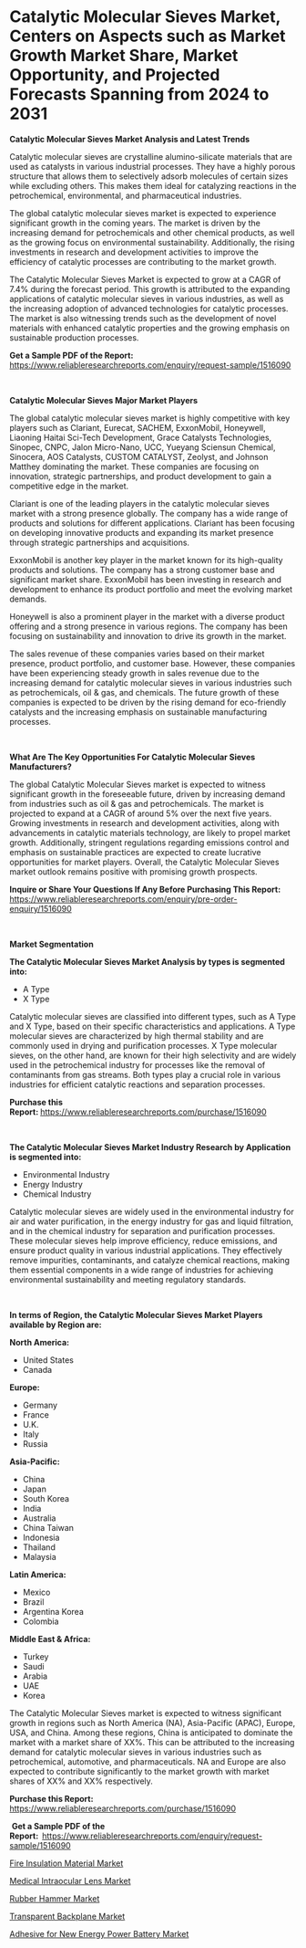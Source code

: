 <p><h1>Catalytic Molecular Sieves Market, Centers on Aspects such as Market Growth Market Share, Market Opportunity, and Projected Forecasts Spanning from 2024 to 2031</h1></p><p><strong>Catalytic Molecular Sieves Market Analysis and Latest Trends</strong></p>
<p><p>Catalytic molecular sieves are crystalline alumino-silicate materials that are used as catalysts in various industrial processes. They have a highly porous structure that allows them to selectively adsorb molecules of certain sizes while excluding others. This makes them ideal for catalyzing reactions in the petrochemical, environmental, and pharmaceutical industries.</p><p>The global catalytic molecular sieves market is expected to experience significant growth in the coming years. The market is driven by the increasing demand for petrochemicals and other chemical products, as well as the growing focus on environmental sustainability. Additionally, the rising investments in research and development activities to improve the efficiency of catalytic processes are contributing to the market growth.</p><p>The Catalytic Molecular Sieves Market is expected to grow at a CAGR of 7.4% during the forecast period. This growth is attributed to the expanding applications of catalytic molecular sieves in various industries, as well as the increasing adoption of advanced technologies for catalytic processes. The market is also witnessing trends such as the development of novel materials with enhanced catalytic properties and the growing emphasis on sustainable production processes.</p></p>
<p><strong>Get a Sample PDF of the Report:&nbsp;</strong> <a href="https://www.reliableresearchreports.com/enquiry/request-sample/1516090">https://www.reliableresearchreports.com/enquiry/request-sample/1516090</a></p>
<p>&nbsp;</p>
<p><strong>Catalytic Molecular Sieves Major Market Players</strong></p>
<p><p>The global catalytic molecular sieves market is highly competitive with key players such as Clariant, Eurecat, SACHEM, ExxonMobil, Honeywell, Liaoning Haitai Sci-Tech Development, Grace Catalysts Technologies, Sinopec, CNPC, Jalon Micro-Nano, UCC, Yueyang Sciensun Chemical, Sinocera, AOS Catalysts, CUSTOM CATALYST, Zeolyst, and Johnson Matthey dominating the market. These companies are focusing on innovation, strategic partnerships, and product development to gain a competitive edge in the market.</p><p>Clariant is one of the leading players in the catalytic molecular sieves market with a strong presence globally. The company has a wide range of products and solutions for different applications. Clariant has been focusing on developing innovative products and expanding its market presence through strategic partnerships and acquisitions.</p><p>ExxonMobil is another key player in the market known for its high-quality products and solutions. The company has a strong customer base and significant market share. ExxonMobil has been investing in research and development to enhance its product portfolio and meet the evolving market demands.</p><p>Honeywell is also a prominent player in the market with a diverse product offering and a strong presence in various regions. The company has been focusing on sustainability and innovation to drive its growth in the market.</p><p>The sales revenue of these companies varies based on their market presence, product portfolio, and customer base. However, these companies have been experiencing steady growth in sales revenue due to the increasing demand for catalytic molecular sieves in various industries such as petrochemicals, oil & gas, and chemicals. The future growth of these companies is expected to be driven by the rising demand for eco-friendly catalysts and the increasing emphasis on sustainable manufacturing processes.</p></p>
<p>&nbsp;</p>
<p><strong>What Are The Key Opportunities For Catalytic Molecular Sieves Manufacturers?</strong></p>
<p><p>The global Catalytic Molecular Sieves market is expected to witness significant growth in the foreseeable future, driven by increasing demand from industries such as oil & gas and petrochemicals. The market is projected to expand at a CAGR of around 5% over the next five years. Growing investments in research and development activities, along with advancements in catalytic materials technology, are likely to propel market growth. Additionally, stringent regulations regarding emissions control and emphasis on sustainable practices are expected to create lucrative opportunities for market players. Overall, the Catalytic Molecular Sieves market outlook remains positive with promising growth prospects.</p></p>
<p><strong>Inquire or Share Your Questions If Any Before Purchasing This Report:</strong> <a href="https://www.reliableresearchreports.com/enquiry/pre-order-enquiry/1516090">https://www.reliableresearchreports.com/enquiry/pre-order-enquiry/1516090</a></p>
<p>&nbsp;</p>
<p><strong>Market Segmentation</strong></p>
<p><strong>The Catalytic Molecular Sieves Market Analysis by types is segmented into:</strong></p>
<p><ul><li>A Type</li><li>X Type</li></ul></p>
<p><p>Catalytic molecular sieves are classified into different types, such as A Type and X Type, based on their specific characteristics and applications. A Type molecular sieves are characterized by high thermal stability and are commonly used in drying and purification processes. X Type molecular sieves, on the other hand, are known for their high selectivity and are widely used in the petrochemical industry for processes like the removal of contaminants from gas streams. Both types play a crucial role in various industries for efficient catalytic reactions and separation processes.</p></p>
<p><strong>Purchase this Report:&nbsp;</strong><a href="https://www.reliableresearchreports.com/purchase/1516090">https://www.reliableresearchreports.com/purchase/1516090</a></p>
<p>&nbsp;</p>
<p><strong>The Catalytic Molecular Sieves Market Industry Research by Application is segmented into:</strong></p>
<p><ul><li>Environmental Industry</li><li>Energy Industry</li><li>Chemical Industry</li></ul></p>
<p><p>Catalytic molecular sieves are widely used in the environmental industry for air and water purification, in the energy industry for gas and liquid filtration, and in the chemical industry for separation and purification processes. These molecular sieves help improve efficiency, reduce emissions, and ensure product quality in various industrial applications. They effectively remove impurities, contaminants, and catalyze chemical reactions, making them essential components in a wide range of industries for achieving environmental sustainability and meeting regulatory standards.</p></p>
<p>&nbsp;</p>
<p><strong>In terms of Region, the Catalytic Molecular Sieves Market Players available by Region are:</strong></p>
<p>
    <p> <strong> North America: </strong>
        <ul>
            <li>United States</li>
            <li>Canada</li>
        </ul>
        </p> 
    <p> <strong> Europe: </strong>
        <ul>
            <li>Germany</li>
            <li>France</li>
            <li>U.K.</li>
            <li>Italy</li>
            <li>Russia</li>
        </ul>
        </p> 
    <p> <strong> Asia-Pacific: </strong>
        <ul>
            <li>China</li>
            <li>Japan</li>
            <li>South Korea</li>
            <li>India</li>
            <li>Australia</li>
            <li>China Taiwan</li>
            <li>Indonesia</li>
            <li>Thailand</li>
            <li>Malaysia</li>
        </ul>
        </p> 
    <p> <strong> Latin America: </strong>
        <ul>
            <li>Mexico</li>
            <li>Brazil</li>
            <li>Argentina Korea</li>
            <li>Colombia</li>
        </ul>
        </p> 
    <p> <strong> Middle East & Africa: </strong>
        <ul>
            <li>Turkey</li>
            <li>Saudi</li>
            <li>Arabia</li>
            <li>UAE</li>
            <li>Korea</li>
        </ul>
    </p>
    </p>
<p><p>The Catalytic Molecular Sieves market is expected to witness significant growth in regions such as North America (NA), Asia-Pacific (APAC), Europe, USA, and China. Among these regions, China is anticipated to dominate the market with a market share of XX%. This can be attributed to the increasing demand for catalytic molecular sieves in various industries such as petrochemical, automotive, and pharmaceuticals. NA and Europe are also expected to contribute significantly to the market growth with market shares of XX% and XX% respectively.</p></p>
<p><strong>Purchase this Report: </strong><a href="https://www.reliableresearchreports.com/purchase/1516090">https://www.reliableresearchreports.com/purchase/1516090</a></p>
<p>&nbsp;<strong>Get a Sample PDF of the Report:&nbsp;&nbsp;</strong><a href="https://www.reliableresearchreports.com/enquiry/request-sample/1516090">https://www.reliableresearchreports.com/enquiry/request-sample/1516090</a></p>
<p><strong></strong></p>
<p><p><a href="https://view.publitas.com/reportprime-1/fire-insulation-material-market-dynamics-2024-2031-also-about-its-market-trends-projections-and-opportunities/">Fire Insulation Material Market</a></p><p><a href="https://skillful-vermicelli-b89.notion.site/Medical-Intraocular-Lens-Market-Size-Reflecting-a-Forecast-Till-2031-Market-By-Type-By-Application-2021c52f57424f37952d0f5c21a1c707">Medical Intraocular Lens Market</a></p><p><a href="https://view.publitas.com/reportprime-1/rubber-hammer-market-size-growing-and-forecasted-for-period-from-2024-2031-and-provides-complete-market-analysis-of-this-market/">Rubber Hammer Market</a></p><p><a href="https://simplistic-meeting-7ee.notion.site/Transparent-Backplane-Market-Share-Market-New-Trends-Analysis-Report-By-Type-By-Application-By-E-d89207d96eda448bb57893fdc077cc2f">Transparent Backplane Market</a></p><p><a href="https://eight-handstand-8fb.notion.site/Adhesive-for-New-Energy-Power-Battery-Market-Size-Furnishes-Valuable-Information-Encompassing-Market-11b9b4ed603f49fc856af80364df555a">Adhesive for New Energy Power Battery Market</a></p></p>